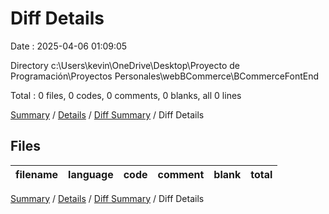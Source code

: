 # Diff Details

Date : 2025-04-06 01:09:05

Directory c:\\Users\\kevin\\OneDrive\\Desktop\\Proyecto de Programación\\Proyectos Personales\\webBCommerce\\BCommerceFontEnd

Total : 0 files,  0 codes, 0 comments, 0 blanks, all 0 lines

[Summary](results.md) / [Details](details.md) / [Diff Summary](diff.md) / Diff Details

## Files
| filename | language | code | comment | blank | total |
| :--- | :--- | ---: | ---: | ---: | ---: |

[Summary](results.md) / [Details](details.md) / [Diff Summary](diff.md) / Diff Details